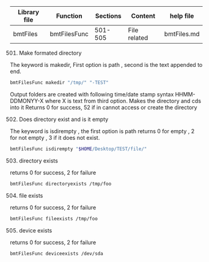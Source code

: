 | Library file | Function | Sections | Content | help file|
| ---- | ---- | ---- | ---- | ---- |
|  bmtFiles | bmtFilesFunc | 501-505 | File related | bmtFiles.md |

501) Make formated directory

The keyword is makedir, First option is path , second is the text 
appended to end.

```sh
bmtFilesFunc makedir "/tmp/" "-TEST"
```

Output folders are created with following time/date stamp syntax 
HHMM-DDMONYY-X where X is text from third option. 
Makes the directory and cds into it
Returns 0 for success, 52 if in cannot access or create the directory
  
502) Does directory exist and is it empty

The keyword is isdirempty , the first option is path returns 0 for empty
 , 2 for not empty , 3 if it does not exist.

```sh
bmtFilesFunc isdirempty "$HOME/Desktop/TEST/file/"
```

503) directory exists

returns 0 for success, 2 for failure

```sh
bmtFilesFunc directoryexists /tmp/foo
```

504) file exists

returns 0 for success, 2 for failure

```sh
bmtFilesFunc fileexists /tmp/foo
```

505) device exists

returns 0 for success, 2 for failure

```sh
bmtFilesFunc deviceexists /dev/sda
```
